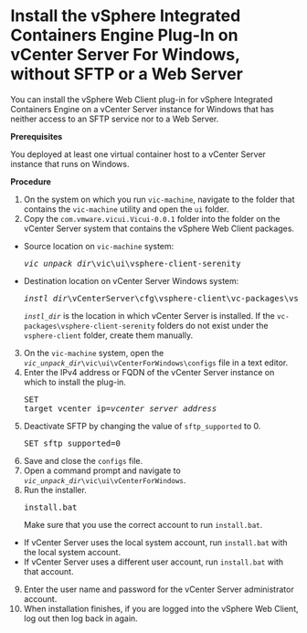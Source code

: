# Install the vSphere Integrated Containers Engine Plug-In on vCenter Server For Windows, without SFTP or a Web Server #

You can install the vSphere Web Client plug-in for vSphere Integrated Containers Engine on a vCenter Server instance for Windows that has neither access to an SFTP service nor to a Web Server.

**Prerequisites**

You deployed at least one virtual container host to a vCenter Server instance that runs on Windows.

**Procedure**

1. On the system on which you run `vic-machine`, navigate to the folder that contains the `vic-machine` utility and open the `ui` folder.
2. Copy the `com.vmware.vicui.Vicui-0.0.1` folder into the folder on the vCenter Server system that contains the vSphere Web Client packages.
  
  - Source location on `vic-machine` system: <pre><i>vic_unpack_dir</i>\vic\ui\vsphere-client-serenity</pre>
  - Destination location on vCenter Server Windows system: <pre><i>instl_dir</i>\vCenterServer\cfg\vsphere-client\vc-packages\vsphere-client-serenity</pre>

    <code><i>instl_dir</i></code> is the location in which vCenter Server is installed. If the `vc-packages\vsphere-client-serenity` folders do not exist under the <code>vsphere-client</code> folder, create them manually.
3. On the `vic-machine` system, open the <code><i>vic_unpack_dir</i>\vic\ui\vCenterForWindows\configs</code> file in a text editor.
4. Enter the IPv4 address or FQDN of the vCenter Server instance on which to install the plug-in.<pre>SET target_vcenter_ip=<i>vcenter_server_address</i></pre>
5. Deactivate SFTP by changing the value of `sftp_supported` to 0.<pre>SET sftp_supported=0</pre>
6. Save and close the `configs` file.
7. Open a command prompt and navigate to <code><i>vic_unpack_dir</i>\vic\ui\vCenterForWindows</code>.
8. Run the installer.<pre>install.bat</pre>
  Make sure that you use the correct account to run `install.bat`. 
  - If vCenter Server uses the local system account, run `install.bat` with the local system account.
  - If vCenter Server uses a different user account, run `install.bat` with that account.
9. Enter the user name and password for the vCenter Server administrator account.
10. When installation finishes, if you are logged into the vSphere Web Client, log out then log back in again.